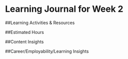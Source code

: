 # Learning Journal for Week 2

##Learning Activities & Resources

##Estimated Hours

##Content Insights

##Career/Employability/Learning Insights
